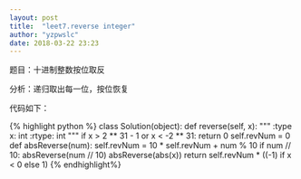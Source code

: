 ```yaml
---
layout: post
title:  "leet7.reverse integer"
author: "yzpwslc"
date: 2018-03-22 23:23
---
```


<p>题目：十进制整数按位取反</p>
<p>分析：递归取出每一位，按位恢复</p>
<p>代码如下：</p>
{% highlight python %}
class Solution(object):
    def reverse(self, x):
        """
        :type x: int
        :rtype: int
        """
        if x > 2 ** 31 - 1 or x < -2 ** 31:
            return 0
        self.revNum = 0
        def absReverse(num):
            self.revNum = 10 * self.revNum + num % 10
            if num // 10:
                absReverse(num // 10)
        absReverse(abs(x))
        return self.revNum * ((-1) if x < 0 else 1)
{% endhighlight%}
